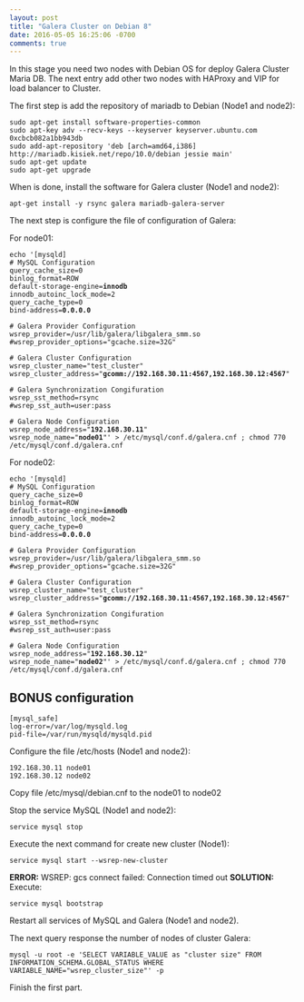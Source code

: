 ```yaml
---
layout: post
title: "Galera Cluster on Debian 8"
date: 2016-05-05 16:25:06 -0700
comments: true
---
```


In this stage you need two nodes with Debian OS for deploy Galera Cluster Maria DB. The next entry add other two nodes with HAProxy and VIP for load balancer to Cluster.

The first step is add the repository of mariadb to Debian (Node1 and node2):
<pre><code>sudo apt-get install software-properties-common
sudo apt-key adv --recv-keys --keyserver keyserver.ubuntu.com 0xcbcb082a1bb943db
sudo add-apt-repository 'deb [arch=amd64,i386] http://mariadb.kisiek.net/repo/10.0/debian jessie main'
sudo apt-get update
sudo apt-get upgrade</code></pre>

When is done, install the software for Galera cluster (Node1 and node2):

<pre><code>apt-get install -y rsync galera mariadb-galera-server</code></pre>

The next step is configure the file of configuration of Galera:

For node01:
<pre><code>echo '[mysqld]
# MySQL Configuration
query_cache_size=0
binlog_format=ROW
default-storage-engine=<strong>innodb</strong>
innodb_autoinc_lock_mode=2
query_cache_type=0
bind-address=<strong>0.0.0.0</strong>

# Galera Provider Configuration
wsrep_provider=/usr/lib/galera/libgalera_smm.so
#wsrep_provider_options="gcache.size=32G"

# Galera Cluster Configuration
wsrep_cluster_name="test_cluster"
wsrep_cluster_address="<strong>gcomm://192.168.30.11:4567,192.168.30.12:4567</strong>"

# Galera Synchronization Congifuration
wsrep_sst_method=rsync
#wsrep_sst_auth=user:pass

# Galera Node Configuration
wsrep_node_address="<strong>192.168.30.11</strong>"
wsrep_node_name="<strong>node01</strong>"' > /etc/mysql/conf.d/galera.cnf ; chmod 770 /etc/mysql/conf.d/galera.cnf</code></pre>

For node02:
<pre><code>echo '[mysqld]
# MySQL Configuration
query_cache_size=0
binlog_format=ROW
default-storage-engine=<strong>innodb</strong>
innodb_autoinc_lock_mode=2
query_cache_type=0
bind-address=<strong>0.0.0.0</strong>

# Galera Provider Configuration
wsrep_provider=/usr/lib/galera/libgalera_smm.so
#wsrep_provider_options="gcache.size=32G"

# Galera Cluster Configuration
wsrep_cluster_name="test_cluster"
wsrep_cluster_address="<strong>gcomm://192.168.30.11:4567,192.168.30.12:4567</strong>"

# Galera Synchronization Congifuration
wsrep_sst_method=rsync
#wsrep_sst_auth=user:pass

# Galera Node Configuration
wsrep_node_address="<strong>192.168.30.12</strong>"
wsrep_node_name="<strong>node02</strong>"' > /etc/mysql/conf.d/galera.cnf ; chmod 770 /etc/mysql/conf.d/galera.cnf</code></pre>


## BONUS configuration

<pre><code>[mysql_safe]
log-error=/var/log/mysqld.log
pid-file=/var/run/mysqld/mysqld.pid</code></pre>



Configure the file /etc/hosts (Node1 and node2):
<pre><code>192.168.30.11 node01
192.168.30.12 node02</code></pre>

Copy file /etc/mysql/debian.cnf to the node01 to node02

Stop the service MySQL (Node1 and node2):
<pre><code>service mysql stop</code></pre>

Execute the next command for create new cluster (Node1):
<pre><code>service mysql start --wsrep-new-cluster</code></pre>

<strong>ERROR:</strong> WSREP: gcs connect failed: Connection timed out
<strong>SOLUTION:</strong> 
Execute:
<pre><code>service mysql bootstrap</code></pre>

Restart all services of MySQL and Galera (Node1 and node2).

The next query response the number of nodes of cluster Galera:
<pre><code>mysql -u root -e 'SELECT VARIABLE_VALUE as "cluster size" FROM INFORMATION_SCHEMA.GLOBAL_STATUS WHERE VARIABLE_NAME="wsrep_cluster_size"' -p</code></pre>

Finish the first part.